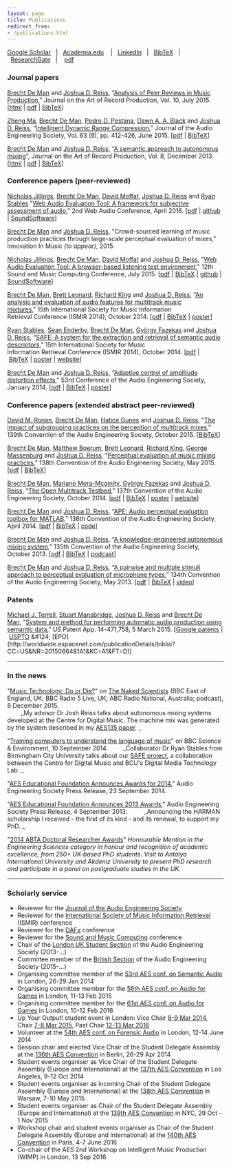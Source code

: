 ```yaml
---
layout: page
title: Publications
redirect_from:
- /publications.html
---
```


[Google Scholar](http://scholar.google.co.uk/citations?user=3ndnho0AAAAJ)   &#124;   [Academia.edu](https://qmul.academia.edu/BrechtDeMan)    &#124;   [LinkedIn](http://uk.linkedin.com/in/brechtdeman/)   &#124;   [BibTeX](http://www.brechtdeman.com/publications/all.txt)   &#124;   [ResearchGate](https://www.researchgate.net/profile/Brecht_De_Man)   &#124;    [pdf](http://www.brechtdeman.com/publications/PublicationsList.pdf)

### Journal papers

[Brecht De Man](http://www.brechtdeman.com/) and [Joshua D. Reiss](http://www.eecs.qmul.ac.uk/~josh/), “[Analysis of Peer Reviews in Music Production](http://arpjournal.com/analysis-of-peer-reviews-in-music-production/),” Journal on the Art of Record Production, Vol. 10, July 2015\. [[html](http://arpjournal.com/analysis-of-peer-reviews-in-music-production/) &#124; [pdf](http://brechtdeman.com/publications/jarp10.pdf) &#124; [BibTeX](http://brechtdeman.com/publications/jarp10.txt)]	

[Zheng Ma](mailto:z.ma@qmul.ac.uk), [Brecht De Man](http://www.brechtdeman.com), [Pedro D. Pestana](http://www.stereosonic.org/phd/cv.html), [Dawn A. A. Black](http://www.eecs.qmul.ac.uk/~dawn/dr-dawn-black) and [Joshua D. Reiss](http://www.eecs.qmul.ac.uk/~josh/), “[Intelligent Dynamic Range Compression](http://www.aes.org/e-lib/browse.cfm?elib=17821),” Journal of the Audio Engineering Society, Vol. 63 (6), pp. 412-426, June 2015\. [[pdf](http://www.eecs.qmul.ac.uk/~josh/documents/2015/Ma%202015%20-%20Intelligent%20Multitrack%20Compression.pdf) &#124; [BibTeX](http://brechtdeman.com/publications/jaes-ma.txt)]	

[Brecht De Man](http://www.brechtdeman.com/) and [Joshua D. Reiss](http://www.eecs.qmul.ac.uk/~josh/), “[A semantic approach to autonomous mixing](http://arpjournal.com/2639/a-semantic-approach-to-autonomous-mixing/)”, Journal on the Art of Record Production, Vol. 8, December 2013\. [[html](http://arpjournal.com/2639/a-semantic-approach-to-autonomous-mixing/) &#124; [pdf](http://www.brechtdeman.com/publications/jarp8.pdf) &#124; [BibTeX](http://www.brechtdeman.com/publications/jarp8.txt)]	

	

### Conference papers (peer-reviewed)

[Nicholas Jillings](http://nicholasjillings.com/), [Brecht De Man](http://brechtdeman.com/), [David Moffat](http://davemoffat.com/), [Joshua D. Reiss](http://www.eecs.qmul.ac.uk/~josh/index.htm) and [Ryan Stables](http://www.ryanstables.co.uk) "[Web Audio Evaluation Tool: A framework for subjective assessment of audio](https://smartech.gatech.edu/bitstream/handle/1853/54595/WAC2016-67.pdf)," 2nd Web Audio Conference, April 2016\. [[pdf](https://smartech.gatech.edu/bitstream/handle/1853/54595/WAC2016-67.pdf) &#124; [github](https://github.com/BrechtDeMan/WebAudioEvaluationTool) &#124; [SoundSoftware](https://code.soundsoftware.ac.uk/projects/webaudioevaluationtool)]

[Brecht De Man](/) and [Joshua D. Reiss](http://www.eecs.qmul.ac.uk/~josh/index.htm), "Crowd-sourced learning of music production practices through large-scale perceptual evaluation of mixes," Innovation In Music _(to appear)_, 2015.	

[Nicholas Jillings](http://nicholasjillings.com/), [Brecht De Man](http://brechtdeman.com/), [David Moffat](http://davemoffat.com/) and [Joshua D. Reiss](http://www.eecs.qmul.ac.uk/~josh/index.htm), "[Web Audio Evaluation Tool: A browser-based listening test environment](http://www.brechtdeman.com/publications/smc10.pdf)," 12th Sound and Music Computing Conference, July 2015\. [[pdf](http://www.brechtdeman.com/publications/smc10.pdf) &#124; [BibTeX](http://www.brechtdeman.com/publications/smc10.txt) &#124; [github](https://github.com/BrechtDeMan/WebAudioEvaluationTool) &#124; [SoundSoftware](https://code.soundsoftware.ac.uk/projects/webaudioevaluationtool)]	

[Brecht De Man](http://www.brechtdeman.com), [Brett Leonard](http://www.blpaudio.com), [Richard King](http://www.rkrecording.com) and [Joshua D. Reiss](http://www.eecs.qmul.ac.uk/~josh/), “[An analysis and evaluation of audio features for multitrack music mixtures](http://www.terasoft.com.tw/conf/ismir2014/proceedings/T025_293_Paper.pdf),” 15th International Society for Music Information Retrieval Conference (ISMIR 2014), October 2014\. [[pdf](http://www.terasoft.com.tw/conf/ismir2014/proceedings/T025_293_Paper.pdf) &#124; [BibTeX](http://www.brechtdeman.com/publications/ismir2014.txt) &#124; [poster](http://www.brechtdeman.com/publications/ismir2014poster.pdf)]
	

[Ryan Stables](http://www.ryanstables.co.uk), [Sean Enderby](http://www.bcu.ac.uk/computing-engineering-and-the-built-environment/research/phd/current-students/sean-enderby), [Brecht De Man](http://www.brechtdeman.com), [György Fazekas](http://www.eecs.qmul.ac.uk/~gyorgyf/about.html) and [Joshua D. Reiss](http://www.eecs.qmul.ac.uk/~josh/), “[SAFE: A system for the extraction and retrieval of semantic audio descriptors](http://www.terasoft.com.tw/conf/ismir2014/LBD/LBD15.pdf),” 15th International Society for Music Information Retrieval Conference (ISMIR 2014), October 2014\. [[pdf](http://www.terasoft.com.tw/conf/ismir2014/LBD/LBD15.pdf) &#124; [BibTeX](http://www.brechtdeman.com/publications/ismir2014LBD.txt) &#124; [poster](http://www.brechtdeman.com/publications/ismir2014LBDposter.pdf) &#124; [website](http://www.semanticaudio.co.uk)]	

[Brecht De Man](http://www.brechtdeman.com/) and [Joshua D. Reiss](http://www.eecs.qmul.ac.uk/~josh/), “[Adaptive control of amplitude distortion effects](http://www.aes.org/e-lib/browse.cfm?elib=17118),” 53rd Conference of the Audio Engineering Society, January 2014\. [[pdf](http://brechtdeman.com/publications/aes53.pdf) &#124; [BibTeX](http://www.brechtdeman.com/publications/aes53.txt) &#124; [poster](http://www.brechtdeman.com/publications/aes53poster.pdf)]	

	

### Conference papers (extended abstract peer-reviewed)

[David M. Ronan](https://scholar.google.com/citations?user=y52JSI4AAAAJ&hl=en), [Brecht De Man](http://brechtdeman.com/), [Hatice Gunes](http://www.eecs.qmul.ac.uk/~hatice/) and [Joshua D. Reiss](http://www.elec.qmul.ac.uk/people/josh/index.htm), "[The impact of subgrouping practices on the perception of multitrack mixes](http://www.aes.org/e-lib/browse.cfm?elib=17998)," 139th Convention of the Audio Engineering Society, October 2015\. [[BibTeX](http://www.brechtdeman.com/publications/aes139.txt)]	
	

[Brecht De Man](http://brechtdeman.com/), [Matthew Boerum](http://www.mattboerum.com/), [Brett Leonard](http://www.blpaudio.com/), [Richard King](http://www.rkrecording.com/), [George Massenburg](http://www.massenburg.com/) and [Joshua D. Reiss](http://www.eecs.qmul.ac.uk/~josh/), “[Perceptual evaluation of music mixing practices](/publications.html),” 138th Convention of the Audio Engineering Society, May 2015\. [[pdf](http://brechtdeman.com/publications/aes138.pdf) &#124; [BibTeX](http://www.brechtdeman.com/publications/aes138.txt)]	
	

[Brecht De Man](http://www.brechtdeman.com/), [Mariano Mora-Mcginity](http://www.eecs.qmul.ac.uk/people/view/35772/mariano-mora-mcginity), [György Fazekas](http://www.eecs.qmul.ac.uk/~gyorgyf/about.html) and [Joshua D. Reiss](http://www.eecs.qmul.ac.uk/~josh/), “[The Open Multitrack Testbed](http://www.aes.org/e-lib/browse.cfm?elib=17400),” 137th Convention of the Audio Engineering Society, October 2014\. [[pdf](http://brechtdeman.com/publications/aes137.pdf) &#124; [BibTeX](http://www.brechtdeman.com/publications/aes137.txt) &#124; [poster](http://www.brechtdeman.com/publications/aes137poster.pdf) &#124; [website](http://multitrack.eecs.qmul.ac.uk/)]	
	

[Brecht De Man](http://www.brechtdeman.com) and [Joshua D. Reiss](http://www.eecs.qmul.ac.uk/~josh/), “[APE: Audio perceptual evaluation toolbox for MATLAB](http://www.aes.org/e-lib/browse.cfm?elib=17160),” 136th Convention of the Audio Engineering Society, April 2014\. [[pdf](http://brechtdeman.com/publications/aes136.pdf) &#124; [BibTeX](http://www.brechtdeman.com/publications/aes136.txt) &#124; [code](https://code.soundsoftware.ac.uk/projects/ape)]	
	

[Brecht De Man](http://www.brechtdeman.com) and [Joshua D. Reiss](http://www.eecs.qmul.ac.uk/~josh/), “[A knowledge-engineered autonomous mixing system](http://www.aes.org/e-lib/browse.cfm?elib=17011),” 135th Convention of the Audio Engineering Society, October 2013\. [[pdf](http://brechtdeman.com/publications/aes135.pdf) &#124; [BibTeX](http://www.brechtdeman.com/publications/aes135.txt) &#124; [podcast](http://www.thenakedscientists.com/HTML/interviews/interview/1001571/)]
	

[Brecht De Man](http://www.brechtdeman.com/) and [Joshua D. Reiss](http://www.eecs.qmul.ac.uk/~josh/), “[A pairwise and multiple stimuli approach to perceptual evaluation of microphone types](http://www.aes.org/e-lib/browse.cfm?elib=16738),” 134th Convention of the Audio Engineering Society, May 2013\. [[pdf](http://brechtdeman.com/publications/aes134.pdf) &#124; [BibTeX](http://www.brechtdeman.com/publications/aes134.txt) &#124; [video](https://www.youtube.com/playlist?list=PL6sBrt7VZHLwd_Nymf2qNJxipRPLCqRr4)]	

	

### Patents

[Michael J. Terrell](https://www.linkedin.com/pub/michael-terrell/89/a38/464), [Stuart Mansbridge](https://www.linkedin.com/in/stuartmansbridge), [Joshua D. Reiss](http://www.eecs.qmul.ac.uk/~josh/) and [Brecht De Man](http://brechtdeman.com), “[System and method for performing automatic audio production using semantic data](https://www.google.com/patents/US20150066481),” US Patent App. 14-471,758, 5 March 2015\. [[Google patents](https://www.google.com/patents/US20150066481) &#124; [USPTO](http://appft1.uspto.gov/netacgi/nph-Parser?Sect1=PTO1&Sect2=HITOFF&d=PG01&p=1&u=/netahtml/PTO/srchnum.html&r=1&f=G&l=50&s1=20150066481.PGNR.) &#124; [EPO](http://worldwide.espacenet.com/publicationDetails/biblio?CC=US&NR=2015066481A1&KC=A1&FT=D)]	


* * *

	

### In the news

"[Music Technology: Do or Die?](http://www.thenakedscientists.com/HTML/interviews/interview/1001571/)" on [The Naked Scientists](http://www.thenakedscientists.com) (BBC East of England, UK; BBC Radio 5 Live, UK; ABC Radio National, Australia; podcast), 8 December 2015. 	
        _My advisor Dr Josh Reiss talks about autonomous mixing systems developed at the Centre for Digital Music. The machine mix was generated by the system described in my [AES135 paper](http://brechtdeman.com/publications.html#aes135). _

"[Training computers to understand the language of music](http://www.bbc.com/news/science-environment-29146655)" on BBC Science & Environment, 10 September 2014. 
       _Collaborator Dr Ryan Stables from Birmingham City University talks about our [SAFE project](http://brechtdeman.com/publications.html#safe), a collaboration between the Centre for Digital Music and BCU's Digital Media Technology Lab. _

"[AES Educational Foundation Announces Awards for 2014](http://www.aes.org/press/?ID=273)," Audio Engineering Society Press Release, 23 September 2014.
	
"[AES Educational Foundation Announces 2013 Awards](http://www.aes.org/press/?ID=215)," Audio Engineering Society Press Release, 4 September 2013. 	
        _Announcing the HARMAN scholarship I received - the first of its kind - and its renewal, to support my PhD. _	

"[2014 ABTA Doctoral Researcher Awards](http://abtanet.org.uk/Awards/Detail/6/2014-ABTA-Doctoral-Researcher-Awards)"
		_Honourable Mention in the Engineering Sciences category in honour and recognition of academic excellence, from 250+ UK-based PhD students. Visit to Antalya International University and Akdeniz University to present PhD research and participate in a panel on postgraduate studies in the UK._

* * *

### Scholarly service

- Reviewer for the [Journal of the Audio Engineering Society](http://www.aes.org/journal/)
- Reviewer for the [International Society of Music Information Retrieval](http://www.ismir.net) (ISMIR) conference
- Reviewer for the [DAFx](http://www.dafx.de) conference
- Reviewer for the [Sound and Music Computing](http://smcnetwork.org) conference
- Chair of the [London UK Student Section](https://www.facebook.com/AESLondonUKStudentSection/) of the Audio Engineering Society (2013-...)
- Committee member of the [British Section](http://www.aes-uk.org/) of the Audio Engineering Society (2015-...)
- Organising committee member of the [53rd AES conf. on Semantic Audio](http://www.aes.org/conferences/53/) in London, 26-29 Jan 2014
- Organising committee member for the [56th AES conf. on Audio for Games](http://www.audioforgames.co.uk/2015/) in London, 11-13 Feb 2015
- Organising committee member for the [61st AES conf. on Audio for Games](http://www.audioforgames.co.uk/2016/) in London, 10-12 Feb 2016
- Up Your Output! student event in London: Vice Chair [8-9 Mar 2014](http://www.aes-uk.org/up2014/), Chair [7-8 Mar 2015](http://www.aes-uk.org/up/), Past Chair [12-13 Mar 2016](http://www.aes-uk.org/up/)
- Volunteer at the [54th AES conf. on Forensic Audio](http://www.aes.org/conferences/54/) in London, 12-14 June 2014
- Session chair and elected Vice Chair of the Student Delegate Assembly at the [136th AES Convention](http://www.aes.org/events/136/) in Berlin, 26-29 Apr 2014
- Student events organiser as Vice Chair of the Student Delegate Assembly (Europe and International) at the [137th AES Convention](http://www.aes.org/events/137/) in Los Angeles, 9-12 Oct 2014
- Student events organiser as incoming Chair of the Student Delegate Assembly (Europe and International) at the [138th AES Convention](http://www.aes.org/events/138/) in Warsaw, 7-10 May 2015
- Student events organiser as Chair of the Student Delegate Assembly (Europe and International) at the [139th AES Convention](http://www.aes.org/events/139/) in NYC, 29 Oct - 1 Nov 2015
- Workshop chair and student events organiser as Chair of the Student Delegate Assembly (Europe and International) at the [140th AES Convention](http://www.aes.org/events/140/) in Paris, 4-7 June 2016
- Co-chair of the AES 2nd Workshop on Intelligent Music Production (WIMP) in London, 13 Sep 2016

	